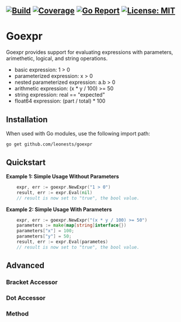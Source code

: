 [![Build](https://github.com/leonests/rulengine/workflows/CI/badge.svg)](https://github.com/leonests/rulengine/actions?query=workflow)
[![Coverage](https://codecov.io/gh/leonests/rulengine/branch/main/graphs/badge.svg?branch=main)](https://codecov.io/gh/leonests/rulengine)
[![Go Report](https://goreportcard.com/badge/github.com/leonests/rulengine)](https://goreportcard.com/report/github.com/leonests/rulengine)
[![License: MIT](https://img.shields.io/badge/License-MIT-brightgreen.svg)](https://opensource.org/licenses/MIT)
------
# Goexpr

Goexpr provides support for evaluating expressions with parameters, arimethetic, logical, and string operations.

* basic expression: 1 > 0
* parameterized expression: x > 0
* nested parameterized expression: a.b > 0
* arithmetic expression: (x * y / 100) >= 50
* string expression: real == "expected"
* float64 expression: (part / total) * 100

## Installation
When used with Go modules, use the following import path:

    go get github.com/leonests/goexpr

## Quickstart

**Example 1: Simple Usage Without Parameters**
```go
	expr, err := goexpr.NewExpr("1 > 0")
	result, err := expr.Eval(nil)
	// result is now set to "true", the bool value.
```

**Example 2: Simple Usage With Parameters**
```go
	expr, err := goexpr.NewExpr("(x * y / 100) >= 50")
    parameters := make(map[string]interface{})
	parameters["x"] = 100;
	parameters["y"] = 50;
	result, err := expr.Eval(parametes)
	// result is now set to "true", the bool value.
```

## Advanced

### Bracket Accessor

### Dot Accessor

### Method